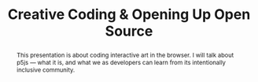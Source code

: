 ---
title: "Creative Coding & Opening Up Open Source"
speaker: Elgin-Skye McLaren
event: CascadiaJS 2018
tags: ["Art", "Open Source"]
abstract: "This presentation is about coding interactive art in the browser. I will talk about p5js — what it is, and what we as developers can learn from its intentionally inclusive community."
ytID: Nod5D8JtqKk
layout: talk
---